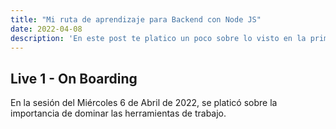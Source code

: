 ```yaml
---
title: "Mi ruta de aprendizaje para Backend con Node JS"
date: 2022-04-08
description: 'En este post te platico un poco sobre lo visto en la primer semana del viaje. En esta se habla sobre la importancia de conocer y dominar las herramientas que utilizamos como desarrolladores de software.'
---
```


## Live 1 - On Boarding

En la sesión del Miércoles 6 de Abril de 2022, se platicó sobre la importancia de dominar las herramientas de trabajo.
